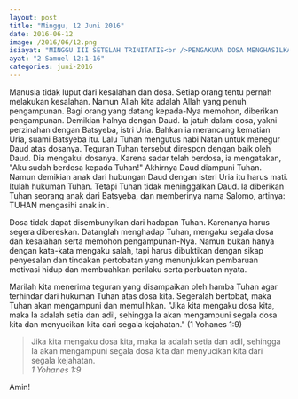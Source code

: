 ```yaml
---
layout: post
title: "Minggu, 12 Juni 2016"
date: 2016-06-12
image: /2016/06/12.png
isiayat: "MINGGU III SETELAH TRINITATIS<br />PENGAKUAN DOSA MENGHASILKAN PENGAMPUNAN"
ayat: "2 Samuel 12:1-16"
categories: juni-2016
---
```


Manusia tidak luput dari kesalahan dan dosa. Setiap orang tentu pernah melakukan kesalahan. Namun Allah kita adalah Allah yang penuh pengampunan. Bagi orang yang datang kepada-Nya memohon, diberikan pengampunan. Demikian halnya dengan Daud. Ia jatuh dalam dosa, yakni perzinahan dengan Batsyeba, istri Uria. Bahkan ia merancang kematian Uria, suami Batsyeba itu. Lalu Tuhan mengutus nabi Natan untuk menegur Daud atas dosanya. Teguran Tuhan tersebut direspon dengan baik oleh Daud. Dia mengakui dosanya. Karena sadar telah berdosa, ia mengatakan, "Aku sudah berdosa kepada Tuhan!" Akhirnya Daud diampuni Tuhan. Namun demikian anak dari hubungan Daud dengan isteri Uria itu harus mati. Itulah hukuman Tuhan. Tetapi Tuhan tidak meninggalkan Daud. Ia diberikan Tuhan seorang anak dari Batsyeba, dan memberinya nama Salomo, artinya: TUHAN mengasihi anak ini.

Dosa tidak dapat disembunyikan dari hadapan Tuhan. Karenanya harus segera dibereskan. Datanglah menghadap Tuhan, mengaku segala dosa dan kesalahan serta memohon pengampunan-Nya. Namun bukan hanya dengan kata-kata mengaku salah, tapi harus dibuktikan dengan sikap penyesalan dan tindakan pertobatan yang menunjukkan pembaruan motivasi hidup dan membuahkan perilaku serta perbuatan nyata.

Marilah kita menerima teguran yang disampaikan oleh hamba Tuhan agar terhindar dari hukuman Tuhan atas dosa kita. Segeralah bertobat, maka Tuhan akan mengampuni dan memulihkan. "Jika kita mengaku dosa kita, maka Ia adalah setia dan adil, sehingga Ia akan mengampuni segala dosa kita dan menyucikan kita dari segala kejahatan." (1 Yohanes 1:9)

<blockquote>Jika kita mengaku dosa kita, maka Ia adalah setia dan adil, sehingga Ia akan mengampuni segala dosa kita dan menyucikan kita dari segala kejahatan.
<br /><cite>1 Yohanes 1:9</cite></blockquote>

Amin!